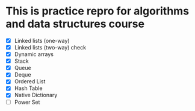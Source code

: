 # This is practice repro for algorithms and data structures course

- [x] Linked lists (one-way)
- [x] Linked lists (two-way) check
- [x] Dynamic arrays
- [x] Stack
- [x] Queue
- [x] Deque
- [x] Ordered List
- [x] Hash Table
- [x] Native Dictionary
- [ ] Power Set
